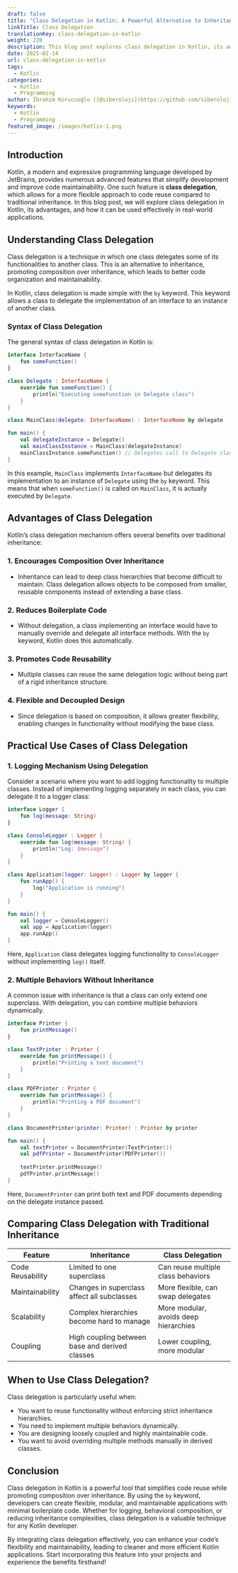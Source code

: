 ```yaml
---
draft: false
title: "Class Delegation in Kotlin: A Powerful Alternative to Inheritance"
linkTitle: Class Delegation
translationKey: class-delegation-in-kotlin
weight: 220
description: This blog post explores class delegation in Kotlin, its advantages, and practical use cases.
date: 2025-02-14
url: class-delegation-in-kotlin
tags:
  - Kotlin
categories:
  - Kotlin
  - Programming
author: İbrahim Korucuoğlu ([@siberoloji](https://github.com/siberoloji))
keywords:
  - Kotlin
  - Programming
featured_image: /images/kotlin-1.png
---
```

## Introduction

Kotlin, a modern and expressive programming language developed by JetBrains, provides numerous advanced features that simplify development and improve code maintainability. One such feature is **class delegation**, which allows for a more flexible approach to code reuse compared to traditional inheritance. In this blog post, we will explore class delegation in Kotlin, its advantages, and how it can be used effectively in real-world applications.

## Understanding Class Delegation

Class delegation is a technique in which one class delegates some of its functionalities to another class. This is an alternative to inheritance, promoting composition over inheritance, which leads to better code organization and maintainability.

In Kotlin, class delegation is made simple with the `by` keyword. This keyword allows a class to delegate the implementation of an interface to an instance of another class.

### Syntax of Class Delegation

The general syntax of class delegation in Kotlin is:

```kotlin
interface InterfaceName {
    fun someFunction()
}

class Delegate : InterfaceName {
    override fun someFunction() {
        println("Executing someFunction in Delegate class")
    }
}

class MainClass(delegate: InterfaceName) : InterfaceName by delegate

fun main() {
    val delegateInstance = Delegate()
    val mainClassInstance = MainClass(delegateInstance)
    mainClassInstance.someFunction() // Delegates call to Delegate class
}
```

In this example, `MainClass` implements `InterfaceName` but delegates its implementation to an instance of `Delegate` using the `by` keyword. This means that when `someFunction()` is called on `MainClass`, it is actually executed by `Delegate`.

## Advantages of Class Delegation

Kotlin’s class delegation mechanism offers several benefits over traditional inheritance:

### 1. **Encourages Composition Over Inheritance**

- Inheritance can lead to deep class hierarchies that become difficult to maintain. Class delegation allows objects to be composed from smaller, reusable components instead of extending a base class.

### 2. **Reduces Boilerplate Code**

- Without delegation, a class implementing an interface would have to manually override and delegate all interface methods. With the `by` keyword, Kotlin does this automatically.

### 3. **Promotes Code Reusability**

- Multiple classes can reuse the same delegation logic without being part of a rigid inheritance structure.

### 4. **Flexible and Decoupled Design**

- Since delegation is based on composition, it allows greater flexibility, enabling changes in functionality without modifying the base class.

## Practical Use Cases of Class Delegation

### 1. **Logging Mechanism Using Delegation**

Consider a scenario where you want to add logging functionality to multiple classes. Instead of implementing logging separately in each class, you can delegate it to a logger class:

```kotlin
interface Logger {
    fun log(message: String)
}

class ConsoleLogger : Logger {
    override fun log(message: String) {
        println("Log: $message")
    }
}

class Application(logger: Logger) : Logger by logger {
    fun runApp() {
        log("Application is running")
    }
}

fun main() {
    val logger = ConsoleLogger()
    val app = Application(logger)
    app.runApp()
}
```

Here, `Application` class delegates logging functionality to `ConsoleLogger` without implementing `log()` itself.

### 2. **Multiple Behaviors Without Inheritance**

A common issue with inheritance is that a class can only extend one superclass. With delegation, you can combine multiple behaviors dynamically.

```kotlin
interface Printer {
    fun printMessage()
}

class TextPrinter : Printer {
    override fun printMessage() {
        println("Printing a text document")
    }
}

class PDFPrinter : Printer {
    override fun printMessage() {
        println("Printing a PDF document")
    }
}

class DocumentPrinter(printer: Printer) : Printer by printer

fun main() {
    val textPrinter = DocumentPrinter(TextPrinter())
    val pdfPrinter = DocumentPrinter(PDFPrinter())
    
    textPrinter.printMessage()
    pdfPrinter.printMessage()
}
```

Here, `DocumentPrinter` can print both text and PDF documents depending on the delegate instance passed.

## Comparing Class Delegation with Traditional Inheritance

| Feature            | Inheritance            | Class Delegation       |
|-------------------|----------------------|----------------------|
| Code Reusability | Limited to one superclass | Can reuse multiple class behaviors |
| Maintainability  | Changes in superclass affect all subclasses | More flexible, can swap delegates |
| Scalability      | Complex hierarchies become hard to manage | More modular, avoids deep hierarchies |
| Coupling         | High coupling between base and derived classes | Lower coupling, more modular |

## When to Use Class Delegation?

Class delegation is particularly useful when:

- You want to reuse functionality without enforcing strict inheritance hierarchies.
- You need to implement multiple behaviors dynamically.
- You are designing loosely coupled and highly maintainable code.
- You want to avoid overriding multiple methods manually in derived classes.

## Conclusion

Class delegation in Kotlin is a powerful tool that simplifies code reuse while promoting composition over inheritance. By using the `by` keyword, developers can create flexible, modular, and maintainable applications with minimal boilerplate code. Whether for logging, behavioral composition, or reducing inheritance complexities, class delegation is a valuable technique for any Kotlin developer.

By integrating class delegation effectively, you can enhance your code’s flexibility and maintainability, leading to cleaner and more efficient Kotlin applications. Start incorporating this feature into your projects and experience the benefits firsthand!

